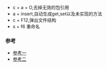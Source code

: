 
- c + a + O,去掉无效的包引用
- a + insert,自动生成get,set以及未实现的方法
- c + F12,弹出文件结构
- s + f6  重命名


### 参考

- [参考一](http://stormzhang.com/devtools/2014/12/09/android-studio-tutorial3/)
- [参考二](http://www.jomaple.cc/archives/105)



